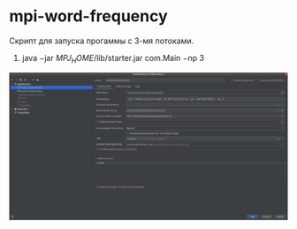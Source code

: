# mpi-word-frequency

Скрипт для запуска прогаммы с 3-мя потоками.
1) java −jar $MPJ_HOME$/lib/starter.jar com.Main −np 3

![Configuration args](images/args.png)